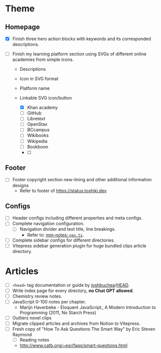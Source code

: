 # Theme

## Homepage

-   [x] Finish three hero action blocks with keywords and its corresponded descriptions.

-   [ ] Finish my learning platform section using SVGs of different online academies from simple icons.

    -   Descriptions
    -   Icon in SVG format
    -   Platform name
    -   Linkable SVG icon/button

        -   [x] Khan academy
        -   [ ] GitHub
        -   [ ] Libretext
        -   [ ] OpenStax
        -   [ ] BCcampus
        -   [ ] Wikibooks
        -   [ ] Wikipedia
        -   [ ] Bookboon
        -   [ ]

## Footer

-   [ ] Footer copyright section new-lining and other additional information designs
    -   Refer to footer of https://status.toshiki.dev

## Configs

-   [ ] Header configs including different properties and meta configs.
-   [ ] Complete navigation configuration.
    -   [ ] Navigation divider and text title, line breakings.
        -   Refer to: [mm-notes: `nav.ts`](https://github.com/maomao1996/mm-notes/blob/master/docs/.vitepress/configs/nav.ts).
-   [ ] Complete sidebar configs for different directories.
-   [ ] Vitepress sidebar generation plugin for huge bundled clips article directory.

# Articles

-   [ ] `<head>` tag documentation or guide by [joshbuchea](https://github.com/joshbuchea)/[HEAD](https://github.com/joshbuchea/HEAD).
-   [ ] Write index page for every directory, **no Chat GPT allowed**.
-   [ ] Chemistry review notes.
-   [ ] JavaScript 0-100 notes per chapter.
    -   Marijn Haverbeke - Eloquent JavaScript\_ A Modern Introduction to Programming (2011, No Starch Press)
-   [ ] Outliers novel clips
-   [ ] Migrate clipped articles and archives from Notion to Vitepress.
-   [ ] Fresh copy of "How To Ask Questions The Smart Way" by Eric Steven Raymond
    -   [ ] Reading notes
    -   http://www.catb.org/~esr/faqs/smart-questions.html
